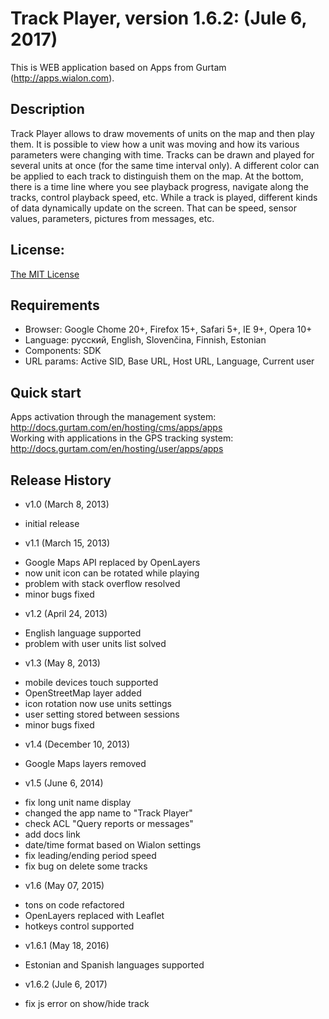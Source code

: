 # Track Player, version 1.6.2: (Jule 6, 2017)
This is WEB application based on Apps from Gurtam (http://apps.wialon.com).

## Description
Track Player allows to draw movements of units on the map and then play them.
It is possible to view how a unit was moving and how its various parameters were changing with time.
Tracks can be drawn and played for several units at once (for the same time interval only).
A different color can be applied to each track to distinguish them on the map.
At the bottom, there is a time line where you see playback progress, navigate along the tracks, control playback speed, etc.
While a track is played, different kinds of data dynamically update on the screen. That can be speed, sensor values, parameters, pictures from messages, etc.

## License:
[The MIT License](../master/LICENSE-MIT)

## Requirements
 * Browser: Google Chome 20+, Firefox 15+, Safari 5+, IE 9+, Opera 10+
 * Language: русский, English, Slovenčina, Finnish, Estonian
 * Components: SDK
 * URL params: Active SID, Base URL, Host URL, Language, Current user

## Quick start
Apps activation through the management system: http://docs.gurtam.com/en/hosting/cms/apps/apps  
Working with applications in the GPS tracking system: http://docs.gurtam.com/en/hosting/user/apps/apps

## Release History
 * v1.0 (March 8, 2013)  
- initial release

 * v1.1 (March 15, 2013)
- Google Maps API replaced by OpenLayers
- now unit icon can be rotated while playing
- problem with stack overflow resolved
- minor bugs fixed

 * v1.2 (April 24, 2013)
- English language supported
- problem with user units list solved

 * v1.3 (May 8, 2013)
- mobile devices touch supported
- OpenStreetMap layer added
- icon rotation now use units settings
- user setting stored between sessions
- minor bugs fixed

 * v1.4 (December 10, 2013)
- Google Maps layers removed

 * v1.5 (June 6, 2014)
- fix long unit name display
- changed the app name to "Track Player"
- check ACL "Query reports or messages"
- add docs link
- date/time format based on Wialon settings
- fix leading/ending period speed
- fix bug on delete some tracks

 * v1.6 (May 07, 2015)
- tons on code refactored
- OpenLayers replaced with Leaflet
- hotkeys control supported

 * v1.6.1 (May 18, 2016)
- Estonian and Spanish languages supported

 * v1.6.2 (Jule 6, 2017)
- fix js error on show/hide track
